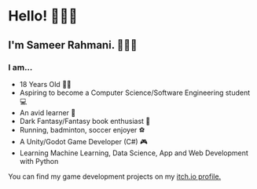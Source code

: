 # Hello! 🙋🏽‍♂️

## I'm Sameer Rahmani. 👨🏽‍💼 

### I am...

- 18 Years Old 🧑🏽
- Aspiring to become a Computer Science/Software Engineering student 💻
- An avid learner 🧠
- Dark Fantasy/Fantasy book enthusiast 📕
- Running, badminton, soccer enjoyer ⚽
- A Unity/Godot Game Developer (C#) 🎮
- Learning Machine Learning, Data Science, App and Web Development with Python



You can find my game development projects on my [itch.io profile.](https://sameerr.itch.io/)
